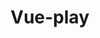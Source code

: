 # Vue-play
<!DOCTYPE html>
<html lang="en">
<head>
    <meta charset="UTF-8">
    <meta name="viewport" content="width=device-width, initial-scale=1.0">
    <meta http-equiv="X-UA-Compatible" content="ie=edge">
    <title>Hello World</title>
    <!--引入Vue.js-->
    <script src="./js/vue.js"></script>
    <script>
            //Module
            var m = {
                word: 'Hello,World! I am  Vue'
            };
    
            //ViewModel
            var vm = new Vue ({
                el:'#app',//挂载点
                data: m
            });
        </script>
</head>
<body>
    <!--View-->
    <div id="app">
        <h3>{{word}}</h3>
    </div>
    
</body>
</html>
